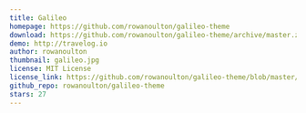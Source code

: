 ```yaml
---
title: Galileo
homepage: https://github.com/rowanoulton/galileo-theme
download: https://github.com/rowanoulton/galileo-theme/archive/master.zip
demo: http://travelog.io
author: rowanoulton
thumbnail: galileo.jpg
license: MIT License
license_link: https://github.com/rowanoulton/galileo-theme/blob/master/LICENSE
github_repo: rowanoulton/galileo-theme
stars: 27
---
```

